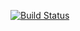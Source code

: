 [![Build Status](https://drone.io/github.com/Isty001/json-schema-client/status.png)](https://drone.io/github.com/Isty001/json-schema-client/latest)
